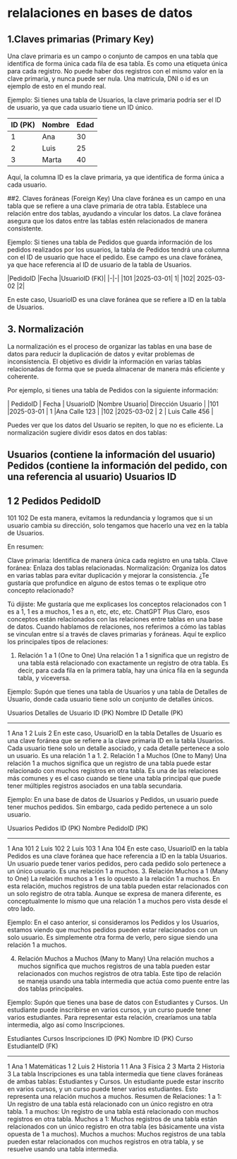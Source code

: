 # relalaciones en bases de datos

## 1.Claves primarias (Primary Key)
Una clave primaria es un campo o conjunto de campos en una tabla que identifica de forma única cada fila de esa tabla. Es como una etiqueta única para cada registro. No puede haber dos registros con el mismo valor en la clave primaria, y nunca puede ser nula. Una matricula, DNI o id es un ejemplo de esto en el mundo real.

Ejemplo: Si tienes una tabla de Usuarios, la clave primaria podría ser el ID de usuario, ya que cada usuario tiene un ID único.

| ID (PK) | 	Nombre	| Edad |
|---------|-------------|------|
|1	|Ana	|30|
|2	|Luis	|25|
|3	|Marta	|40|

Aquí, la columna ID es la clave primaria, ya que identifica de forma única a cada usuario.

##2. Claves foráneas (Foreign Key)
Una clave foránea es un campo en una tabla que se refiere a una clave primaria de otra tabla. Establece una relación entre dos tablas, ayudando a vincular los datos. La clave foránea asegura que los datos entre las tablas estén relacionados de manera consistente.

Ejemplo: Si tienes una tabla de Pedidos que guarda información de los pedidos realizados por los usuarios, la tabla de Pedidos tendrá una columna con el ID de usuario que hace el pedido. Ese campo es una clave foránea, ya que hace referencia al ID de usuario de la tabla de Usuarios.

|PedidoID	|Fecha	|UsuarioID (FK)|
|-|-|
|101	|2025-03-01|	1|
|102|	2025-03-02	|2|

En este caso, UsuarioID es una clave foránea que se refiere a ID en la tabla de Usuarios.

## 3. Normalización
La normalización es el proceso de organizar las tablas en una base de datos para reducir la duplicación de datos y evitar problemas de inconsistencia. El objetivo es dividir la información en varias tablas relacionadas de forma que se pueda almacenar de manera más eficiente y coherente.

Por ejemplo, si tienes una tabla de Pedidos con la siguiente información:

| PedidoID	| Fecha	| UsuarioID	|Nombre Usuario|	Dirección Usuario |
|101	|2025-03-01 |	1	|Ana	Calle 123 |
|102	|2025-03-02	| 2	| Luis	Calle 456 |

Puedes ver que los datos del Usuario se repiten, lo que no es eficiente. La normalización sugiere dividir esos datos en dos tablas:

Usuarios (contiene la información del usuario)
Pedidos (contiene la información del pedido, con una referencia al usuario)
Usuarios
ID
-----
1
2
Pedidos
PedidoID
----------
101
102
De esta manera, evitamos la redundancia y logramos que si un usuario cambia su dirección, solo tengamos que hacerlo una vez en la tabla de Usuarios.

En resumen:

Clave primaria: Identifica de manera única cada registro en una tabla.
Clave foránea: Enlaza dos tablas relacionadas.
Normalización: Organiza los datos en varias tablas para evitar duplicación y mejorar la consistencia.
¿Te gustaría que profundice en alguno de estos temas o te explique otro concepto relacionado?

Tú dijiste:
Me gustaría que me explicases los conceptos relacionados con 1 es a 1, 1 es a muchos, 1 es a n, etc, etc, etc.
ChatGPT Plus
Claro, esos conceptos están relacionados con las relaciones entre tablas en una base de datos. Cuando hablamos de relaciones, nos referimos a cómo las tablas se vinculan entre sí a través de claves primarias y foráneas. Aquí te explico los principales tipos de relaciones:

1. Relación 1 a 1 (One to One)
Una relación 1 a 1 significa que un registro de una tabla está relacionado con exactamente un registro de otra tabla. Es decir, para cada fila en la primera tabla, hay una única fila en la segunda tabla, y viceversa.

Ejemplo: Supón que tienes una tabla de Usuarios y una tabla de Detalles de Usuario, donde cada usuario tiene solo un conjunto de detalles únicos.

Usuarios		Detalles de Usuario
ID (PK)	Nombre	ID Detalle (PK)
----------	--------	-----------------
1	Ana	1
2	Luis	2
En este caso, UsuarioID en la tabla Detalles de Usuario es una clave foránea que se refiere a la clave primaria ID en la tabla Usuarios.
Cada usuario tiene solo un detalle asociado, y cada detalle pertenece a solo un usuario. Es una relación 1 a 1.
2. Relación 1 a Muchos (One to Many)
Una relación 1 a muchos significa que un registro de una tabla puede estar relacionado con muchos registros en otra tabla. Es una de las relaciones más comunes y es el caso cuando se tiene una tabla principal que puede tener múltiples registros asociados en una tabla secundaria.

Ejemplo: En una base de datos de Usuarios y Pedidos, un usuario puede tener muchos pedidos. Sin embargo, cada pedido pertenece a un solo usuario.

Usuarios		Pedidos
ID (PK)	Nombre	PedidoID (PK)
----------	--------	---------------
1	Ana	101
2	Luis	102
2	Luis	103
1	Ana	104
En este caso, UsuarioID en la tabla Pedidos es una clave foránea que hace referencia a ID en la tabla Usuarios.
Un usuario puede tener varios pedidos, pero cada pedido solo pertenece a un único usuario. Es una relación 1 a muchos.
3. Relación Muchos a 1 (Many to One)
La relación muchos a 1 es lo opuesto a la relación 1 a muchos. En esta relación, muchos registros de una tabla pueden estar relacionados con un solo registro de otra tabla. Aunque se expresa de manera diferente, es conceptualmente lo mismo que una relación 1 a muchos pero vista desde el otro lado.

Ejemplo: En el caso anterior, si consideramos los Pedidos y los Usuarios, estamos viendo que muchos pedidos pueden estar relacionados con un solo usuario. Es simplemente otra forma de verlo, pero sigue siendo una relación 1 a muchos.

4. Relación Muchos a Muchos (Many to Many)
Una relación muchos a muchos significa que muchos registros de una tabla pueden estar relacionados con muchos registros de otra tabla. Este tipo de relación se maneja usando una tabla intermedia que actúa como puente entre las dos tablas principales.

Ejemplo: Supón que tienes una base de datos con Estudiantes y Cursos. Un estudiante puede inscribirse en varios cursos, y un curso puede tener varios estudiantes. Para representar esta relación, crearíamos una tabla intermedia, algo así como Inscripciones.

Estudiantes		Cursos		Inscripciones
ID (PK)	Nombre	ID (PK)	Curso	EstudianteID (FK)
----------	--------	-------------	----------	--------------------
1	Ana	1	Matemáticas	1
2	Luis	2	Historia	1
1	Ana	3	Física	2
3	Marta	2	Historia	3
La tabla Inscripciones es una tabla intermedia que tiene claves foráneas de ambas tablas: Estudiantes y Cursos.
Un estudiante puede estar inscrito en varios cursos, y un curso puede tener varios estudiantes. Esto representa una relación muchos a muchos.
Resumen de Relaciones:
1 a 1: Un registro de una tabla está relacionado con un único registro en otra tabla.
1 a muchos: Un registro de una tabla está relacionado con muchos registros en otra tabla.
Muchos a 1: Muchos registros de una tabla están relacionados con un único registro en otra tabla (es básicamente una vista opuesta de 1 a muchos).
Muchos a muchos: Muchos registros de una tabla pueden estar relacionados con muchos registros en otra tabla, y se resuelve usando una tabla intermedia.
